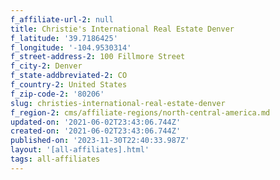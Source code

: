 ```yaml
---
f_affiliate-url-2: null
title: Christie's International Real Estate Denver
f_latitude: '39.7186425'
f_longitude: '-104.9530314'
f_street-address-2: 100 Fillmore Street­
f_city-2: Denver­
f_state-addbreviated-2: CO­
f_country-2: United States
f_zip-code-2: '80206'
slug: christies-international-real-estate-denver
f_region-2: cms/affiliate-regions/north-central-america.md
updated-on: '2021-06-02T23:43:06.744Z'
created-on: '2021-06-02T23:43:06.744Z'
published-on: '2023-11-30T22:40:33.987Z'
layout: '[all-affiliates].html'
tags: all-affiliates
---
```



